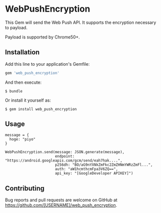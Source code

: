 # WebPushEncryption

This Gem will send the Web Push API. It supports the encryption necessary to payload.

Payload is supported by Chrome50+.

## Installation

Add this line to your application's Gemfile:

```ruby
gem 'web_push_encryption'
```

And then execute:

    $ bundle

Or install it yourself as:

    $ gem install web_push_encryption

## Usage

```
message = {
  hoge: "piyo"
}

WebPushEncryption.send(message: JSON.generate(message),
                       endpoint: "https://android.googleapis.com/gcm/send/eah7hak....",
                       p256dh: "BO/aG9nYXNkZmFkc2ZmZHNmYWRzZmFl...",
                       auth: "aW1hcmthcmFpa3V6ZQ==",
                       api_key: "[GoogleDeveloper APIKEY]")
```

## Contributing

Bug reports and pull requests are welcome on GitHub at https://github.com/[USERNAME]/web_push_encryption.
